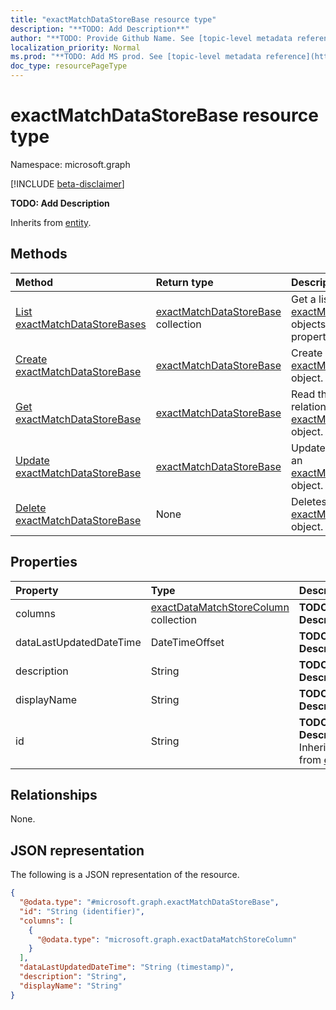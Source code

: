 ```yaml
---
title: "exactMatchDataStoreBase resource type"
description: "**TODO: Add Description**"
author: "**TODO: Provide Github Name. See [topic-level metadata reference](https://msgo.azurewebsites.net/add/document/guidelines/metadata.html#topic-level-metadata)**"
localization_priority: Normal
ms.prod: "**TODO: Add MS prod. See [topic-level metadata reference](https://msgo.azurewebsites.net/add/document/guidelines/metadata.html#topic-level-metadata)**"
doc_type: resourcePageType
---
```


# exactMatchDataStoreBase resource type

Namespace: microsoft.graph

[!INCLUDE [beta-disclaimer](../../includes/beta-disclaimer.md)]

**TODO: Add Description**


Inherits from [entity](../resources/entity.md).

## Methods
|Method|Return type|Description|
|:---|:---|:---|
|[List exactMatchDataStoreBases](../api/exactmatchdatastorebase-list.md)|[exactMatchDataStoreBase](../resources/exactmatchdatastorebase.md) collection|Get a list of the [exactMatchDataStoreBase](../resources/exactmatchdatastorebase.md) objects and their properties.|
|[Create exactMatchDataStoreBase](../api/exactmatchdatastorebase-create.md)|[exactMatchDataStoreBase](../resources/exactmatchdatastorebase.md)|Create a new [exactMatchDataStoreBase](../resources/exactmatchdatastorebase.md) object.|
|[Get exactMatchDataStoreBase](../api/exactmatchdatastorebase-get.md)|[exactMatchDataStoreBase](../resources/exactmatchdatastorebase.md)|Read the properties and relationships of an [exactMatchDataStoreBase](../resources/exactmatchdatastorebase.md) object.|
|[Update exactMatchDataStoreBase](../api/exactmatchdatastorebase-update.md)|[exactMatchDataStoreBase](../resources/exactmatchdatastorebase.md)|Update the properties of an [exactMatchDataStoreBase](../resources/exactmatchdatastorebase.md) object.|
|[Delete exactMatchDataStoreBase](../api/exactmatchdatastorebase-delete.md)|None|Deletes an [exactMatchDataStoreBase](../resources/exactmatchdatastorebase.md) object.|

## Properties
|Property|Type|Description|
|:---|:---|:---|
|columns|[exactDataMatchStoreColumn](../resources/exactdatamatchstorecolumn.md) collection|**TODO: Add Description**|
|dataLastUpdatedDateTime|DateTimeOffset|**TODO: Add Description**|
|description|String|**TODO: Add Description**|
|displayName|String|**TODO: Add Description**|
|id|String|**TODO: Add Description** Inherited from [entity](../resources/entity.md).|

## Relationships
None.

## JSON representation
The following is a JSON representation of the resource.
<!-- {
  "blockType": "resource",
  "keyProperty": "id",
  "@odata.type": "microsoft.graph.exactMatchDataStoreBase",
  "baseType": "microsoft.graph.entity",
  "openType": false
}
-->
``` json
{
  "@odata.type": "#microsoft.graph.exactMatchDataStoreBase",
  "id": "String (identifier)",
  "columns": [
    {
      "@odata.type": "microsoft.graph.exactDataMatchStoreColumn"
    }
  ],
  "dataLastUpdatedDateTime": "String (timestamp)",
  "description": "String",
  "displayName": "String"
}
```

